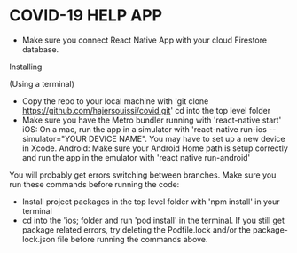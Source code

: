 # COVID-19 HELP APP


- Make sure you connect React Native App with your cloud Firestore database.

Installing 

(Using a terminal)
- Copy the repo to your local machine with 'git clone https://github.com/hajersouissi/covid.git'
cd into the top level folder
- Make sure you have the Metro bundler running with 'react-native start'
iOS: On a mac, run the app in a simulator with 'react-native run-ios --simulator="YOUR DEVICE NAME". You may have to set   up a new device in Xcode.
Android: Make sure your Android Home path is setup correctly and run the app in the emulator with 'react native run-android' 

You will probably get errors switching between branches. Make sure you run these commands before running the code:

- Install project packages in the top level folder with 'npm install' in your terminal
- cd into the 'ios; folder and run 'pod install' in the terminal.
If you still get package related errors, try deleting the Podfile.lock and/or the package-lock.json file before running the commands above.
